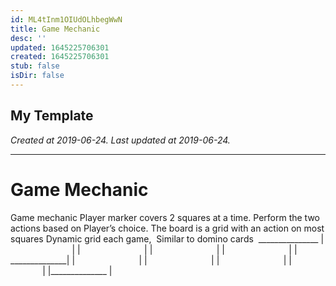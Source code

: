 ```yaml
---
id: ML4tInm1OIUdOLhbegWwN
title: Game Mechanic
desc: ''
updated: 1645225706301
created: 1645225706301
stub: false
isDir: false
---
```

My Template
---

_Created at 2019-06-24._
_Last updated at 2019-06-24._




---

# Game Mechanic


Game mechanic
Player marker covers 2 squares at a time. Perform the two actions based on Player’s choice.
The board is a grid with an action on most squares
Dynamic grid each game, 
Similar to domino cards 
\_\_\_\_\_\_\_\_\_\_\_\_\_\_\_
|                          |
|                          |
|                          |
|                          |
| \_\_\_\_\_\_\_\_\_\_\_\_\_\_|
|                          |
|                          |
|                          |
|                          |
|\_\_\_\_\_\_\_\_\_\_\_\_\_\_ |

